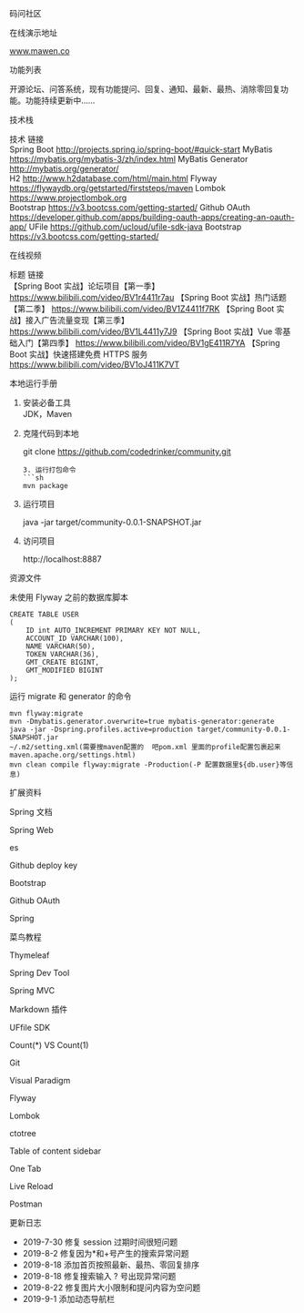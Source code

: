码问社区

在线演示地址

www.mawen.co



功能列表

开源论坛、问答系统，现有功能提问、回复、通知、最新、最热、消除零回复功能。功能持续更新中…… 

技术栈

  技术               	链接                                      
  Spring Boot      	http://projects.spring.io/spring-boot/#quick-start
  MyBatis          	https://mybatis.org/mybatis-3/zh/index.html
  MyBatis Generator	http://mybatis.org/generator/           
  H2               	http://www.h2database.com/html/main.html
  Flyway           	https://flywaydb.org/getstarted/firststeps/maven
  Lombok           	https://www.projectlombok.org           
  Bootstrap        	https://v3.bootcss.com/getting-started/ 
  Github OAuth     	https://developer.github.com/apps/building-oauth-apps/creating-an-oauth-app/
  UFile            	https://github.com/ucloud/ufile-sdk-java
  Bootstrap        	https://v3.bootcss.com/getting-started/ 

在线视频

  标题                             	链接                                      
  【Spring Boot 实战】论坛项目【第一季】      	https://www.bilibili.com/video/BV1r4411r7au
  【Spring Boot 实战】热门话题【第二季】      	https://www.bilibili.com/video/BV1Z4411f7RK
  【Spring Boot 实战】接入广告流量变现【第三季】  	https://www.bilibili.com/video/BV1L4411y7J9
  【Spring Boot 实战】Vue 零基础入门【第四季】 	https://www.bilibili.com/video/BV1gE411R7YA
  【Spring Boot 实战】快速搭建免费 HTTPS 服务	https://www.bilibili.com/video/BV1oJ411K7VT

本地运行手册

1. 安装必备工具  
   JDK，Maven
2. 克隆代码到本地

    git clone https://github.com/codedrinker/community.git
    ````
    3. 运行打包命令
    ```sh
    mvn package

1. 运行项目  

    java -jar target/community-0.0.1-SNAPSHOT.jar

1. 访问项目

    http://localhost:8887

资源文件

未使用 Flyway 之前的数据库脚本

    CREATE TABLE USER
    (
        ID int AUTO_INCREMENT PRIMARY KEY NOT NULL,
        ACCOUNT_ID VARCHAR(100),
        NAME VARCHAR(50),
        TOKEN VARCHAR(36),
        GMT_CREATE BIGINT,
        GMT_MODIFIED BIGINT
    );

运行 migrate 和 generator 的命令

    mvn flyway:migrate
    mvn -Dmybatis.generator.overwrite=true mybatis-generator:generate
    java -jar -Dspring.profiles.active=production target/community-0.0.1-SNAPSHOT.jar
    ~/.m2/setting.xml(需要搜maven配置的  吧pom.xml 里面的profile配置包裹起来 maven.apache.org/settings.html)
    mvn clean compile flyway:migrate -Production(-P 配置数据里${db.user}等信息)
扩展资料

Spring 文档    

Spring Web   

es    

Github deploy key    

Bootstrap    

Github OAuth    

Spring    

菜鸟教程    

Thymeleaf    

Spring Dev Tool  

Spring MVC  

Markdown 插件   

UFfile SDK  

Count(*) VS Count(1)  

Git   

Visual Paradigm    

Flyway  

Lombok    

ctotree   

Table of content sidebar    

One Tab    

Live Reload  

Postman

更新日志

- 2019-7-30 修复 session 过期时间很短问题   
- 2019-8-2 修复因为*和+号产生的搜索异常问题  
- 2019-8-18 添加首页按照最新、最热、零回复排序  
- 2019-8-18 修复搜索输入 ? 号出现异常问题
- 2019-8-22 修复图片大小限制和提问内容为空问题
- 2019-9-1 添加动态导航栏
